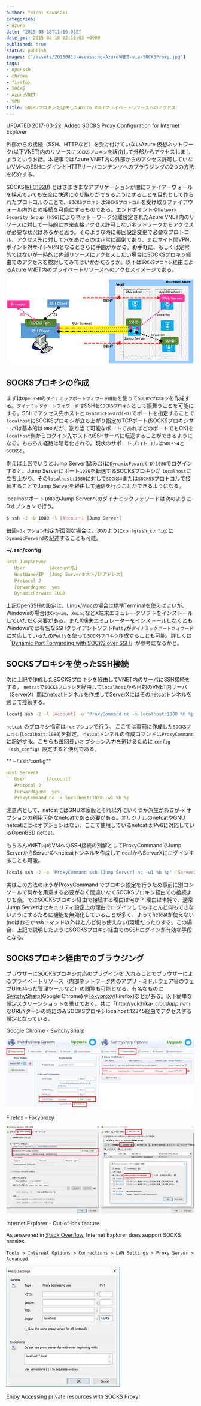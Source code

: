 ```yaml
---
author: Yoichi Kawasaki
categories:
- Azure
date: "2015-08-18T11:16:03Z"
date_gmt: 2015-08-18 02:16:03 +0900
published: true
status: publish
images: ["/assets/20150818-Accessing-AzureVNET-via-SOCKSProxy.jpg"]
tags:
- openssh
- chrome
- firefox
- SOCKS
- AzureVNET
- VPN
title: SOCKSプロキシを経由したAzure VNETプライベートリソースへのアクセス
---
```


UPDATED 2017-03-22: Added SOCKS Proxy Configuration for Internet Explorer

外部からの接続（SSH、HTTPなど）を受け付けていないAzure 仮想ネットワーク(以下VNET)内のリソースに`SOCKSプロキシ`を経由して外部からアクセスしましょうというお話。本記事ではAzure VNET内の外部からのアクセス許可していないVMへのSSHログインとHTTPサーバコンテンツへのブラウジングの2つの方法を紹介する。

SOCKS([RFC1928](http://www.ietf.org/rfc/rfc1928.txt)) とはさまざまなアプリケーションが間にファイアーウォールを挟んでいても安全に快適にやり取りができるようにすることを目的として作られたプロトコルのことで、`SOCKSプロキシ`は`SOCKSプロトコル`を受け取りファイアウォール内外との接続を可能にするものである。エンドポイントや`Network Security Group (NSG)`によりネットーワーク分離設定されたAzure VNET内のリソースに対して一時的に本来直接アクセス許可しないネットワークからアクセスが必要な状況はあるかと思う。そのような時に毎回設定変更で必要なプロトコル、アクセス先に対して穴をあけるのは非常に面倒であり、またサイト間VPN、ポイント対サイトVPNとなるとさらに手間がかかる。お手軽に、もしくは定常的ではないが一時的に内部リソースにアクセスしたい場合にSOCKSプロキシ経由でのアクセスを検討してみてはいかがだろうか。以下は`SOCKSプロキシ`経由によるAzure VNET内のプライベートリソースへのアクセスイメージである。

![Accessing-AzureVNET-via-SOCKSProxy](/assets/20150818-Accessing-AzureVNET-via-SOCKSProxy.jpg)

## SOCKSプロキシの作成

まずは`OpenSSH`の`ダイナミックポートフォワード機能`を使って`SOCKSプロキシ`を作成する。`ダイナミックポートフォワード`はSSHを`SOCKSプロキシ`として振舞うことを可能にする。SSHでアクセス先ホストと `DynamicFoward(-D)`でポートを指定することで`localhost`にSOCKSプロキシが立ち上がり指定のTCPポート(SOCKSプロキシサーバは基本的は`1080`だが、割り当て可能なポートであればどのポートでもOK)を`localhost`側からログイン先ホストのSSHサーバに転送することができるようになる。もちろん経路は暗号化される。現状のサポートプロトコルは`SOCKS4`と`SOCKS5`。

例えば上図でいうとJump Server(踏み台)に`DynamicFoward(-D)1080`でログインすると、Jump Serverにポート`1080`を転送するSOCKSプロキシが `localhost`に立ち上がり、その`localhost:1080`に対して`SOCKS4`または`SOCKS5`プロトコルで接続することでJump Serverを経由して通信を行うことができるようになる。

localhostポート`1080`のJump Serverへのダイナミックフォワードは次のように-Dオプションで行う。

```sh
$ ssh -2 -D 1080 -l [Account] [Jump Server]
```

毎回`-Dオプション`指定が面倒な場合は、次のように`confg(ssh_config)`に`DynamicForward`の記述することも可能。

**~/.ssh/config**
```yaml
Host JumpServer
   User         [Account名]
   HostName/IP  [Jump Serverホスト/IPアドレス]
   Protocol 2
   ForwardAgent  yes
   DynamicForward 1080
```

上記OpenSSHの設定は、Linux/Macの場合は標準Terminalを使えばよいが、Windowsの場合は`Cygwin`、`Xming`などX端末エミュレータソフトをインストールしていただく必要がある。またX端末エミュレーターをインストールしなくともWindowsでは有名なSSHクライアントソフト`Putty`が`ダイナミックポートフォワード`に対応しているため`Putty`を使って`SOCKSプロキシ`作成することも可能。詳しくは「[Dynamic Port Forwarding with SOCKS over SSH](http://dimitar.me/dynamic-port-forwarding-with-socks-over-ssh/)」が参考になるかと。

## SOCKSプロキシを使ったSSH接続

次に上記で作成したSOCKSプロキシを経由してVNET内のサーバにSSH接続をする。 `netcat`で`SOCKSプロキシ`を経由して`localhost`から目的のVNET内サーバ（ServerX）間にnetcatトンネルを作成してServerXにはそのnetcatトンネルを通じて接続する。

```sh
local$ ssh -2 -l [Account] -o 'ProxyCommand nc -x localhost:1080 %h %p' [ServerX]
```

`netcat` のプロキシ指定は`-xオプション`で行う。 ここでは事前に作成した`SOCKSプロキシ`(`localhost:1080`)を指定。 netcatトンネルの作成コマンドは`ProxyCommand`に記述する。こちらも毎回長いオプション入力を避けるために `config（ssh_config）`設定すると便利である。


** ~/.ssh/config**
```yaml
Host ServerX
   User        [Account]
   Protocol 2
   ForwardAgent  yes
   ProxyCommand nc -x localhost:1080 -w1 %h %p
```

注意点として、netcatにはGNU本家版とそれ以外にいくつか派生があるが-x オプションの利用可能なnetcatである必要がある。オリジナルのnetcatやGNU netcatには-xオプションはない。ここで使用しているnetcatはIPv6に対応しているOpenBSD netcat。

もちろんVNET内のVMへのSSH接続の別解としてProxyCommandでJump ServerからServerXへnetcatトンネルを作成してlocalからServerXにログインすることも可能。
```sh
local$ ssh -2 -o 'ProxyCommand ssh [Jump Server] nc -w1 %h %p' [ServerX]
```

実はこの方法のほうがProxyCommand でプロキシ設定を行うため事前に別コンソールで何かを用意する必要がなく間違いなくSOCKSプロキシ経由での接続よりも楽。ではSOCKSプロキシ経由で接続する理由は何か？ 理由は単純で、通常Jump Serverはセキュリティ設定上の理由でログインしてもほとんど何もできないようにするために機能を無効化していることが多く、よってnetcatが使えない(ncはおろかsshコマンド以外ほとんど何も使えない)環境だったりする。この場合、上記で説明したようにSOCKSプロキシ経由でのSSHログインが有効な手段となる。

## SOCKSプロキシ経由でのブラウジング

ブラウザーにSOCKSプロキシ対応のプラグインを	入れることでブラウザーによるプライベートリソース（内部ネットワーク内のアプリ・ミドルウェア等のウェブUIを持った管理ツールなど）の閲覧も可能となる。有名なものに[SwitchySharp](http://www.akiyan.com/blog/archives/2012/10/ultimate-chrome-proxy-change-is-switchy-sharp-for-windows-and-osx.html)(Google Chrome)や[Foxyproxy](https://getfoxyproxy.org/sshproxy.html)(Firefox)などがある。以下簡単な設定スクリーンショットを乗せておく。共に「http://yoichika-*.cloudapp.net*」なURIパターンの時にのみSOCKSプロキシlocalhost:12345経由でアクセスする設定となっている。

Google Chrome - SwitchySharp

![GoogleChrome-SwitcySharp](/assets/20150818-GoogleChrome-SwitcySharp.jpg)

Firefox - Foxyproxy

![Firefox-FoxyProxyStandard](/assets/20150818-Firefox-FoxyProxyStandard.jpg)

Internet Explorer - Out-of-box feature

As answered in [Stack Overflow](http://stackoverflow.com/questions/18375234/enable-socks-4a-5-in-internet-explorer), Internet Explorer does support SOCKS proxies.
```
Tools > Internet Options > Connections > LAN Settings > Proxy Server > Advanced
```
![IE-SOCKS-PROXY](/assets/20150818-IE-SOCKS-PROXY.jpg)

Enjoy Accessing private resources with SOCKS Proxy!
